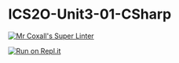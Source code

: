 # ICS2O-Unit3-01-CSharp

[![Mr Coxall's Super Linter](https://github.com/Liya-Getachew/ICS2O-Unit3-01-CSharp/workflows/Mr%20Coxall's%20Super%20Linter/badge.svg)](https://github.com/Liya-Getachew/ICS2O-Unit3-01-CSharp/actions)

[![Run on Repl.it](https://repl.it/badge/github/Liya-Getachew/ICS2O-Unit3-01-CSharp)](https://repl.it/github/Liya-Getachew/ICS2O-Unit3-01-CSharp)
